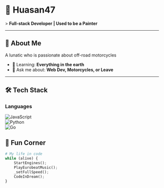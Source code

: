# 🚀 **Huasan47**  
&gt; **Full-stack Developer | Used to be a Painter**  

---

## 🌟 About Me  
A lunatic who is passionate about off-road motorcycles

- 🌱 Learning: **Everything in the earth**  
- 💬 Ask me about: **Web Dev, Motorcycles, or Leave**  

---

## 🛠️ Tech Stack  
### Languages  
![JavaScript](https://img.shields.io/badge/-JavaScript-F7DF1E?logo=javascript&logoColor=black)  
![Python](https://img.shields.io/badge/-Python-3776AB?logo=python&logoColor=white)  
![Go](https://img.shields.io/badge/-Go-00ADD8?logo=go&logoColor=white)  


## 🎨 Fun Corner  
```python
# My life in code
while (alive) {
    StartEngines();
    PlayEurobeatMusic();
    _setFullSpeed();
    CodeInDream();
}
